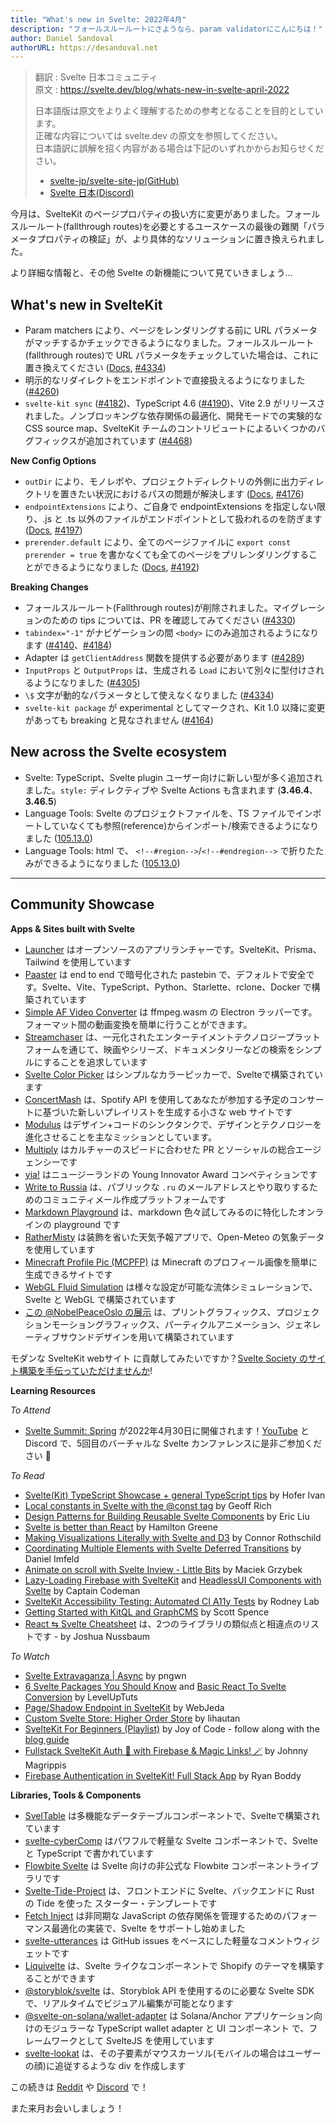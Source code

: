 ```yaml
---
title: "What's new in Svelte: 2022年4月"
description: "フォールスルールートにさようなら、param validatorにこんにちは！"
author: Daniel Sandoval
authorURL: https://desandoval.net
---
```

> 翻訳 : Svelte 日本コミュニティ  
> 原文 : https://svelte.dev/blog/whats-new-in-svelte-april-2022
>
> 日本語版は原文をよりよく理解するための参考となることを目的としています。  
> 正確な内容については svelte.dev の原文を参照してください。  
> 日本語訳に誤解を招く内容がある場合は下記のいずれかからお知らせください。
>
> - [svelte-jp/svelte-site-jp(GitHub)](https://github.com/svelte-jp/svelte-site-jp)
> - [Svelte 日本(Discord)](https://discord.com/invite/YTXq3ZtBbx)

今月は、SvelteKit のページプロパティの扱い方に変更がありました。フォールスルールート(fallthrough routes)を必要とするユースケースの最後の難関「パラメータプロパティの検証」が、より具体的なソリューションに置き換えられました。

より詳細な情報と、その他 Svelte の新機能について見ていきましょう…

## What's new in SvelteKit
- Param matchers により、ページをレンダリングする前に URL パラメータがマッチするかチェックできるようになりました。フォールスルールート(fallthrough routes)で URL パラメータをチェックしていた場合は、これに置き換えてください ([Docs](https://kit.svelte.jp/docs/routing#advanced-routing-matching), [#4334](https://github.com/sveltejs/kit/pull/4334))
- 明示的なリダイレクトをエンドポイントで直接扱えるようになりました ([#4260](https://github.com/sveltejs/kit/pull/4260))
- `svelte-kit sync` ([#4182](https://github.com/sveltejs/kit/pull/4182))、TypeScript 4.6 ([#4190](https://github.com/sveltejs/kit/pull/4190))、Vite 2.9 がリリースされました。ノンブロッキングな依存関係の最適化、開発モードでの実験的な CSS source map、SvelteKit チームのコントリビュートによるいくつかのバグフィックスが追加されています ([#4468](https://github.com/sveltejs/kit/pull/4468))


**New Config Options**
- `outDir` により、モノレポや、プロジェクトディレクトリの外側に出力ディレクトリを置きたい状況におけるパスの問題が解決します ([Docs](https://kit.svelte.jp/docs/configuration#outdir), [#4176](https://github.com/sveltejs/kit/pull/4176))
- `endpointExtensions` により、ご自身で endpointExtensions を指定しない限り、.js と .ts 以外のファイルがエンドポイントとして扱われるのを防ぎます ([Docs](https://kit.svelte.jp/docs/configuration#endpointextensions), [#4197](https://github.com/sveltejs/kit/pull/4197))
- `prerender.default` により、全てのページファイルに `export const prerender = true` を書かなくても全てのページをプリレンダリングすることができるようになりました ([Docs](https://kit.svelte.jp/docs/configuration#prerender), [#4192](https://github.com/sveltejs/kit/pull/4192))


**Breaking Changes**
- フォールスルールート(Fallthrough routes)が削除されました。マイグレーションのための tips については、PR を確認してみてください ([#4330](https://github.com/sveltejs/kit/pull/4330))
- `tabindex="-1"` がナビゲーションの間 `<body>` にのみ追加されるようになります ([#4140](https://github.com/sveltejs/kit/pull/4140)、[#4184](https://github.com/sveltejs/kit/pull/4184))
- Adapter は `getClientAddress` 関数を提供する必要があります ([#4289](https://github.com/sveltejs/kit/pull/4289))
- `InputProps` と `OutputProps` は、生成される `Load` において別々に型付けされるようになりました ([#4305](https://github.com/sveltejs/kit/pull/4305))
- `\$` 文字が動的なパラメータとして使えなくなりました ([#4334](https://github.com/sveltejs/kit/pull/4334))
- `svelte-kit package` が experimental としてマークされ、Kit 1.0 以降に変更があっても breaking と見なされません ([#4164](https://github.com/sveltejs/kit/pull/4164))


## New across the Svelte ecosystem
- Svelte: TypeScript、Svelte plugin ユーザー向けに新しい型が多く追加されました。`style:` ディレクティブや Svelte Actions も含まれます (**3.46.4**、**3.46.5**)
- Language Tools: Svelte のプロジェクトファイルを、TS ファイルでインポートしていなくても参照(reference)からインポート/検索できるようになりました ([105.13.0](https://github.com/sveltejs/language-tools/releases/tag/extensions-105.13.0))
- Language Tools: html で、 `<!--#region-->`/`<!--#endregion-->` で折りたたみができるようになりました ([105.13.0](https://github.com/sveltejs/language-tools/releases/tag/extensions-105.13.0))

---

## Community Showcase

**Apps & Sites built with Svelte**
- [Launcher](https://launcher.team/) はオープンソースのアプリランチャーです。SvelteKit、Prisma、Tailwind を使用しています
- [Paaster](https://paaster.io/) は end to end で暗号化された pastebin で、デフォルトで安全です。Svelte、Vite、TypeScript、Python、Starlette、rclone、Docker で構築されています
- [Simple AF Video Converter](https://github.com/berlyozzy/Simple-AF-Video-Converter) は ffmpeg.wasm の Electron ラッパーです。フォーマット間の動画変換を簡単に行うことができます。
- [Streamchaser](https://github.com/streamchaser/streamchaser) は、一元化されたエンターテイメントテクノロジープラットフォームを通じて、映画やシリーズ、ドキュメンタリーなどの検索をシンプルにすることを追求しています
- [Svelte Color Picker](https://github.com/V-Py/svelte-material-color-picker) はシンプルなカラーピッカーで、Svelteで構築されています
- [ConcertMash](https://github.com/mcmxcdev/ConcertMash) は、Spotify API を使用してあなたが参加する予定のコンサートに基づいた新しいプレイリストを生成する小さな web サイトです
- [Modulus](https://modulus.vision/) はデザイン+コードのシンクタンクで、デザインとテクノロジーを進化させることを主なミッションとしています。
- [Multiply](https://www.multiply.us/) はカルチャーのスピードに合わせた PR とソーシャルの総合エージェンシーです
- [yia!](https://www.yia.co.nz/) はニュージーランドの Young Innovator Award コンペティションです
- [Write to Russia](https://www.writetorussia.org/index) は、パブリックな `.ru` のメールアドレスとやり取りするためのコミュニティメール作成プラットフォームです
- [Markdown Playground](https://github.com/Petros-K/markdown-playground) は、markdown 色々試してみるのに特化したオンラインの playground です 
- [RatherMisty](https://rathermisty.com/) は装飾を省いた天気予報アプリで、Open-Meteo の気象データを使用しています
- [Minecraft Profile Pic (MCPFP)](https://github.com/MauritsWilke/mcpfp) は Minecraft のプロフィール画像を簡単に生成できるサイトです
- [WebGL Fluid Simulation](https://github.com/jpaquim/svelte-webgl-fluid-simulation) は様々な設定が可能な流体シミュレーションで、Svelte と WebGL で構築されています
- [この @NobelPeaceOslo の展示](https://twitter.com/perbyhring/status/1504754949791621120) は、プリントグラフィックス、プロジェクションモーショングラフィックス、パーティクルアニメーション、ジェネレーティブサウンドデザインを用いて構築されています

モダンな SvelteKit webサイト に貢献してみたいですか？[Svelte Society のサイト構築を手伝っていただけませんか](https://github.com/svelte-society/sveltesociety.dev/issues)!


**Learning Resources**

_To Attend_
- [Svelte Summit: Spring](https://www.sveltesummit.com/) が2022年4月30日に開催されます！[YouTube](https://www.sveltesummit.com/) と Discord で、5回目のバーチャルな Svelte カンファレンスに是非ご参加ください 🍾

_To Read_
- [Svelte(Kit) TypeScript Showcase + general TypeScript tips](https://github.com/ivanhofer/sveltekit-typescript-showcase) by Hofer Ivan
- [Local constants in Svelte with the @const tag](https://geoffrich.net/posts/local-constants/) by Geoff Rich
- [Design Patterns for Building Reusable Svelte Components](https://render.com/blog/svelte-design-patterns) by Eric Liu
- [Svelte is better than React](https://labs.hamy.xyz/posts/svelte-is-better-than-react/) by Hamilton Greene
- [Making Visualizations Literally with Svelte and D3](https://www.connorrothschild.com/post/svelte-and-d3) by Connor Rothschild
- [Coordinating Multiple Elements with Svelte Deferred Transitions](https://imfeld.dev/writing/svelte_deferred_transitions) by Daniel Imfeld
- [Animate on scroll with Svelte Inview - Little Bits](https://dev.to/maciekgrzybek/animate-on-scroll-with-svelte-inview-266f) by Maciek Grzybek
- [Lazy-Loading Firebase with SvelteKit](https://www.captaincodeman.com/lazy-loading-firebase-with-sveltekit) and [HeadlessUI Components with Svelte](https://www.captaincodeman.com/headlessui-components-with-svelte) by Captain Codeman
- [SvelteKit Accessibility Testing: Automated CI A11y Tests](https://rodneylab.com/sveltekit-accessibility-testing/) by Rodney Lab
- [Getting Started with KitQL and GraphCMS](https://scottspence.com/posts/getting-started-with-kitql-and-graphcms) by Scott Spence
- [React ⇆ Svelte Cheatsheet](https://dev.to/joshnuss/react-to-svelte-cheatsheet-1a2a) は、2つのライブラリの類似点と相違点のリストです - by Joshua Nussbaum

_To Watch_
- [Svelte Extravaganza | Async](https://www.youtube.com/watch?v=mT4CLVHgtSg) by pngwn
- [6 Svelte Packages You Should Know](https://www.youtube.com/watch?v=y5SrUKcX_Co) and [Basic React To Svelte Conversion](https://www.youtube.com/watch?v=DiSuwLlhOxs) by LevelUpTuts
- [Page/Shadow Endpoint in SvelteKit](https://www.youtube.com/watch?v=j-9D5UDyVOM) by WebJeda
- [Custom Svelte Store: Higher Order Store](https://www.youtube.com/watch?v=p1aPfVyZ1IY) by lihautan
- [SvelteKit For Beginners (Playlist)](https://www.youtube.com/watch?v=bLBHecY4-ak&list=PLA9WiRZ-IS_zXZZyW4qfj0akvOAtk6MFS) by Joy of Code - follow along with the [blog guide](https://joyofcode.xyz/sveltekit-for-beginners)
- [Fullstack SvelteKit Auth 🔐 with Firebase & Magic Links! 🪄](https://www.youtube.com/watch?v=MAHE4iQgh5Q) by Johnny Magrippis
- [Firebase Authentication in SvelteKit! Full Stack App](https://www.youtube.com/watch?v=N6Y3hqhZvNI) by Ryan Boddy


**Libraries, Tools & Components**
- [SvelTable](https://sveltable.io/) は多機能なデータテーブルコンポーネントで、Svelteで構築されています
- [svelte-cyberComp](https://github.com/Cybersteam00/svelte-cyberComp) はパワフルで軽量な Svelte コンポーネントで、Svelte と TypeScript で書かれています
- [Flowbite Svelte](https://github.com/shinokada/flowbite-svelte) は Svelte 向けの非公式な Flowbite コンポーネントライブラリです
- [Svelte-Tide-Project](https://github.com/jbertovic/svelte-tide-project) は、フロントエンドに Svelte、バックエンドに Rust の Tide を使った スターター・テンプレートです
- [Fetch Inject](https://github.com/vhscom/fetch-inject#sveltekit) は非同期な JavaScript の依存関係を管理するためのパフォーマンス最適化の実装で、Svelte をサポートし始めました
- [svelte-utterances](https://github.com/shinokada/svelte-utterances) は GitHub issues をベースにした軽量なコメントウィジェットです
- [Liquivelte](https://github.com/malipetek/liquivelte-vscode) は、Svelte ライクなコンポーネントで Shopify のテーマを構築することができます
- [@storyblok/svelte](https://github.com/storyblok/storyblok-svelte) は、Storyblok API を使用するのに必要な Svelte SDK で、リアルタイムでビジュアル編集が可能となります
- [@svelte-on-solana/wallet-adapter](https://github.com/svelte-on-solana/wallet-adapter) は Solana/Anchor アプリケーション向けのモジュラーな TypeScript wallet adapter と UI コンポーネント で、フレームワークとして SvelteJS を使用しています
- [svelte-lookat](https://www.npmjs.com/package/svelte-lookat) は、その子要素がマウスカーソル(モバイルの場合はユーザーの顔)に追従するような div を作成します

この続きは [Reddit](https://www.reddit.com/r/sveltejs/) や [Discord](https://discord.com/invite/yy75DKs) で！

また来月お会いしましょう！
